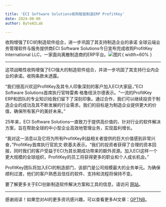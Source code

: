 ```yaml
---

title: 'ECI Software Solutions收购智能制造ERP ProfitKey'
date: 2024-08-06
author: ByteAILab

---
```


收购增强了ECI的制造软件组合，进一步巩固了其支持制造企业的承诺
全球云端业务管理软件与服务提供商ECI Software Solutions今日宣布完成收购ProfitKey International LLC，一家面向离散制造商的ERP平台。![图片](https://ai-techpark.com/wp-content/uploads/2024/08/ECI-960x540.jpg){ width=60% }

---
这项战略性收购增强了ECI强大的制造软件组合，并进一步巩固了其支持行业内企业的承诺。收购条款未透露。

“我们很高兴欢迎ProfitKey及其令人印象深刻的客户加入ECI大家庭，”ECI Software Solutions首席执行官特雷弗·格鲁纽沃尔德表示。“一流的ProfitKey ERP和团队的专业知识给我们留下了深刻印象。通过合作，我们可以继续投资于制造企业的成功及其不断发展的行业需求。我们的目标是为制造企业提供更大的价值，确保所有客户的美好未来。”

25年来，ECI Software Solutions一直致力于提供高价值的、针对行业的软件解决方案，旨在帮助全球的中小型企业高效地管理业务，实现盈利增长。

“我对这一消息以及它将为所有ProfitKey利益相关者提供的巨大价值感到非常兴奋，”ProfitKey首席执行官凯文·欧基夫表示。“我们的投资者获得了合理的资本回报，同时我们的客户受益于ECI为其长期成功带来的额外资源。加入ECI这样一个更大规模的全球组织，ProfitKey的员工将获得更多的职业和个人成长机会。”

ProfitKey团队将加入ECI的制造部门，该部门是公司规模最大的业务单元。为确保顺利过渡，他们的客户熟悉且信任的软件、支持和流程将保持不变。

要了解更多关于ECI创新制造软件解决方案和工具的信息，请访问 [网站](https://ai-techpark.com/eci-software-solutions-acquires-smart-manufacturing-erp-profitkey/)。


---
感谢阅读！如果您对AI的更多资讯感兴趣，可以查看更多AI文章：[GPTNB](https://gptnb.com)。